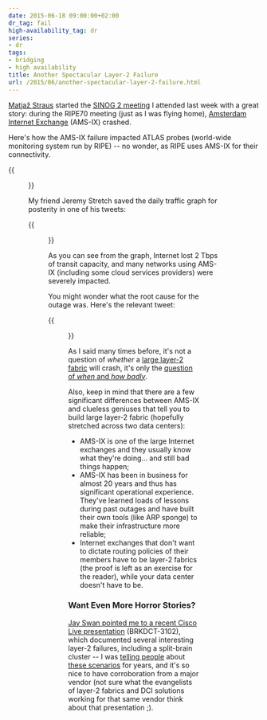 ```yaml
---
date: 2015-06-18 09:00:00+02:00
dr_tag: fail
high-availability_tag: dr
series:
- dr
tags:
- bridging
- high availability
title: Another Spectacular Layer-2 Failure
url: /2015/06/another-spectacular-layer-2-failure.html
---
```

[Matjaž Straus](https://www.linkedin.com/in/matjaz6) started the [SINOG 2 meeting](http://www.sinog.si) I attended last week with a great story: during the RIPE70 meeting (just as I was flying home), [Amsterdam Internet Exchange](https://ams-ix.net) (AMS-IX) crashed.

Here's how the AMS-IX failure impacted ATLAS probes (world-wide monitoring system run by RIPE) -- no wonder, as RIPE uses AMS-IX for their connectivity.
<!--more-->
{{<figure src="/2015/06/s1600-619DA045-CC2B-4ED4-926A-3CDBC6EC00FA.png">}}

My friend Jeremy Stretch saved the daily traffic graph for posterity in one of his tweets:

{{<figure src="/2015/06/s1600-5C1D9D2B-88B9-4AF1-9876-E906431FBBB6.png">}}

As you can see from the graph, Internet lost 2 Tbps of transit capacity, and many networks using AMS-IX (including some cloud services providers) were severely impacted.

You might wonder what the root cause for the outage was. Here's the relevant tweet:

{{<figure src="/2015/06/s1600-285C27B7-B885-4FA3-BD46-A2DA4092C2E6.png">}}

As I said many times before, it's not a question of *whether* a [large layer-2 fabric](http://blog.ipspace.net/2012/05/layer-2-network-is-single-failure.html) will crash, it's only the [question of *when* and *how badly*](http://blog.ipspace.net/2012/10/if-something-can-fail-it-will.html).

Also, keep in mind that there are a few significant differences between AMS-IX and clueless geniuses that tell you to build large layer-2 fabric (hopefully stretched across two data centers):

-   AMS-IX is one of the large Internet exchanges and they usually know what they're doing... and still bad things happen;
-   AMS-IX has been in business for almost 20 years and thus has significant operational experience. They've learned loads of lessons during past outages and have built their own tools (like ARP sponge) to make their infrastructure more reliable;
-   Internet exchanges that don't want to dictate routing policies of their members have to be layer-2 fabrics (the proof is left as an exercise for the reader), while your data center doesn't have to be.

### Want Even More Horror Stories?

[Jay Swan pointed me to a recent Cisco Live presentation](https://twitter.com/sanjuanswan/status/609341083403706369) (BRKDCT-3102), which documented several interesting layer-2 failures, including a split-brain cluster -- I was [telling people](http://blog.ipspace.net/2011/04/distributed-firewalls-how-badly-do-you.html) about [these scenarios](http://blog.ipspace.net/2011/06/stretched-clusters-almost-as-good-as.html) for years, and it's so nice to have corroboration from a major vendor (not sure what the evangelists of layer-2 fabrics and DCI solutions working for that same vendor think about that presentation ;).
